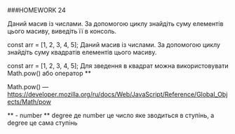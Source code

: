 ###HOMEWORK 24


Даний масив із числами. За допомогою циклу знайдіть суму елементів цього масиву, виведіть її в консоль.

const arr = [1, 2, 3, 4, 5];
Даний масив із числами. За допомогою циклу знайдіть суму квадратів елементів цього масиву.

const arr = [1, 2, 3, 4, 5];
Для зведення в квадрат можна використовувати Math.pow() або оператор **

Math.pow() — https://developer.mozilla.org/ru/docs/Web/JavaScript/Reference/Global_Objects/Math/pow

** - number ** degree де number це число яке зводиться в ступінь, а degree це сама ступінь
